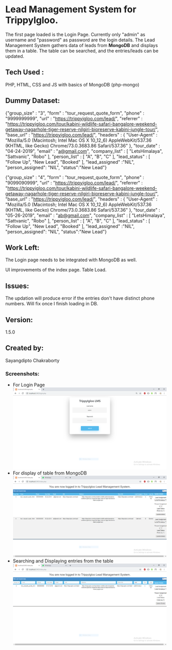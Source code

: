 # Lead Management System for TrippyIgloo.

The first page loaded is the Login Page. Currently only "admin" as username and "password" as password are the login details.
The Lead Management System gathers data of leads from **MongoDB** and displays them in a table. The table can be searched, and the entries/leads can be updated.

## Tech Used :

PHP, HTML, CSS and JS with basics of MongoDB (php-mongo)

## Dummy Dataset:

{"group_size" : "3", "form" : "tour_request_quote_form", "phone" : "9999999999", "url" : "https://trippyigloo.com/lead/", "referrer" : "https://trippyigloo.com/tour/kabini-wildlife-safari-bangalore-weekend-getaway-nagarhole-tiger-reserve-nilgiri-bioreserve-kabini-jungle-tour/", "base_url" : "https://trippyigloo.com/lead/", "headers" : { "User-Agent" : "Mozilla/5.0 (Macintosh; Intel Mac OS X 10_12_6) AppleWebKit/537.36 (KHTML, like Gecko) Chrome/73.0.3683.86 Safari/537.36" }, "tour_date" : "04-24-2019", "email" : "a@gmail.com", "company_list" : [ "LetsHimalaya", "Sattvanic", "Robo" ], "person_list" : [ "A", "B", "C" ], "lead_status" : [ "Follow Up", "New Lead", "Booked" ], "lead_assigned" :"NIL", "person_assigned": "NIL", "status":"New Lead"}

{"group_size" : "4", "form" : "tour_request_quote_form", "phone" : "9099090999", "url" : "https://trippyigloo.com/lead/", "referrer" : "https://trippyigloo.com/tour/kabini-wildlife-safari-bangalore-weekend-getaway-nagarhole-tiger-reserve-nilgiri-bioreserve-kabini-jungle-tour/", "base_url" : "https://trippyigloo.com/lead/", "headers" : { "User-Agent" : "Mozilla/5.0 (Macintosh; Intel Mac OS X 10_12_6) AppleWebKit/537.36 (KHTML, like Gecko) Chrome/73.0.3683.86 Safari/537.36" }, "tour_date" : "05-26-2019", "email" : "ab@gmail.com", "company_list" : [ "LetsHimalaya", "Sattvanic", "Robo" ], "person_list" : [ "A", "B", "C" ], "lead_status" : [ "Follow Up", "New Lead", "Booked" ], "lead_assigned" :"NIL", "person_assigned": "NIL", "status":"New Lead"}


## Work Left:

The Login page needs to be integrated with MongoDB as well.

UI improvements of the index page. Table Load.


## Issues: 

The updation will produce error if the entries don't have distinct phone numbers. 
Will fix once I finish loading in DB.

## Version:

1.5.0

## Created by:

Sayangdipto Chakraborty

### Screenshots:

- For Login Page
  ![](https://github.com/sayangdiptochakraborty/LMS/blob/master/img/Capture.PNG)
- For display of table from MongoDB
  ![](https://github.com/sayangdiptochakraborty/LMS/blob/master/img/Capture2.PNG)
- Searching and Displaying entries from the table
  ![](https://github.com/sayangdiptochakraborty/LMS/blob/master/img/Capture3.PNG)
